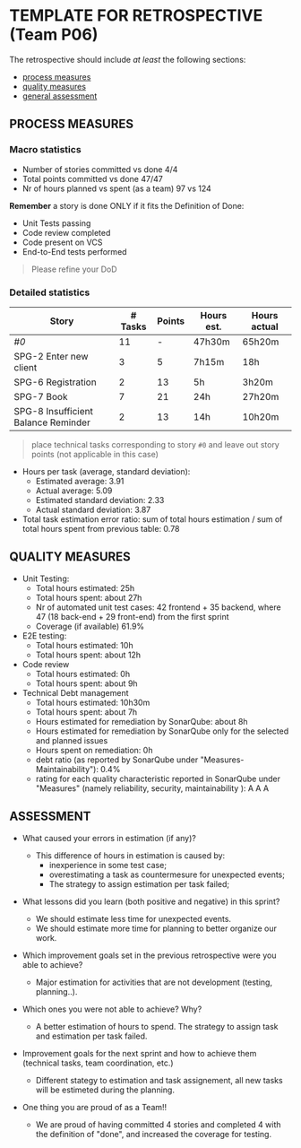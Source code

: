 TEMPLATE FOR RETROSPECTIVE (Team P06)
=====================================

The retrospective should include _at least_ the following
sections:

- [process measures](#process-measures)
- [quality measures](#quality-measures)
- [general assessment](#assessment)

## PROCESS MEASURES 

### Macro statistics

- Number of stories committed vs done 4/4
- Total points committed vs done 47/47
- Nr of hours planned vs spent (as a team) 97 vs 124

**Remember**  a story is done ONLY if it fits the Definition of Done:
 
- Unit Tests passing
- Code review completed
- Code present on VCS
- End-to-End tests performed

> Please refine your DoD 

### Detailed statistics

| Story  | # Tasks | Points | Hours est. | Hours actual |
|--------|---------|--------|------------|--------------|
| _#0_   |    11   |    -   |   47h30m   |   65h20m     |
| SPG-2 Enter new client |   3     |  5  |   7h15m    |   18h    |
| SPG-6 Registration |   2    |  13   |  5h   |  3h20m   |
| SPG-7 Book |   7    |  21   |   24h   |  27h20m   |
|  SPG-8 Insufficient Balance Reminder |   2   |  13   |  14h   |  10h20m   |  

> place technical tasks corresponding to story `#0` and leave out story points (not applicable in this case)

- Hours per task (average, standard deviation): 
  - Estimated average: 3.91 
  - Actual average: 5.09
  - Estimated standard deviation: 2.33
  - Actual standard deviation: 3.87
- Total task estimation error ratio: sum of total hours estimation / sum of total hours spent from previous table: 0.78
  
## QUALITY MEASURES 

- Unit Testing: 
  - Total hours estimated: 25h
  - Total hours spent: about 27h 
  - Nr of automated unit test cases: 42 frontend + 35 backend, where 47 (18 back-end + 29 front-end) from the first sprint
  - Coverage (if available) 61.9%
- E2E testing:
  - Total hours estimated: 10h
  - Total hours spent: about 12h
- Code review 
  - Total hours estimated: 0h 
  - Total hours spent: about 9h
- Technical Debt management
  - Total hours estimated: 10h30m 
  - Total hours spent: about 7h
  - Hours estimated for remediation by SonarQube: about 8h
  - Hours estimated for remediation by SonarQube only for the selected and planned issues 
  - Hours spent on remediation: 0h 
  - debt ratio (as reported by SonarQube under "Measures-Maintainability"): 0.4%
  - rating for each quality characteristic reported in SonarQube under "Measures" (namely reliability, security, maintainability ): A A A
  


## ASSESSMENT

- What caused your errors in estimation (if any)?
  - This difference of hours in estimation is caused by:
    - inexperience in some test case;
    - overestimating a task as countermesure for unexpected events;
    - The strategy to assign estimation per task failed;  

- What lessons did you learn (both positive and negative) in this sprint?
  - We should estimate less time for unexpected events.
  - We should estimate more time for planning to better organize our work.

- Which improvement goals set in the previous retrospective were you able to achieve? 
  - Major estimation for activities that are not development (testing, planning..).

- Which ones you were not able to achieve? Why?
  - A better estimation of hours to spend. The strategy to assign task and estimation per task failed.

- Improvement goals for the next sprint and how to achieve them (technical tasks, team coordination, etc.)
  - Different stategy to estimation and task assignement, all new tasks will be estimeted during the planning.

- One thing you are proud of as a Team!!
  - We are proud of having committed 4 stories and completed 4 with the definition of "done", and increased the coverage for testing. 
  